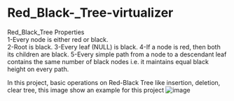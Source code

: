 # Red_Black-_Tree-virtualizer

Red_Black_Tree Properties <br />
1-Every node is either red or black. <br />
2-Root is black.
3-Every leaf (NULL) is black.
4-If a node is red, then both its children are black.
5-Every simple path from a node to a descendant leaf contains the same number of black nodes i.e. it maintains equal black height on every path.

In this project, basic operations on Red-Black Tree like insertion, deletion, clear tree,
this image show an example for this project
![image](https://user-images.githubusercontent.com/67768853/163574476-3f22816c-cdac-4796-821d-a2a241524e0a.png)

